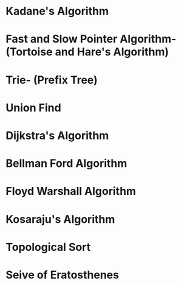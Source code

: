 # Kadane's Algorithm



# Fast and Slow Pointer Algorithm- (Tortoise and Hare's Algorithm)

# Trie- (Prefix Tree)

# Union Find

# Dijkstra's Algorithm

# Bellman Ford Algorithm

# Floyd Warshall Algorithm

# Kosaraju's Algorithm

# Topological Sort

# Seive of Eratosthenes

